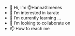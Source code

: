 - 👋 Hi, I’m @HannaGimenes
- 👀 I’m interested in karate
- 🌱 I’m currently learning ...
- 💞️ I’m looking to collaborate on  
- 📫 How to reach me 

<!---
HannaGimenes/HannaGimenes is a ✨ special ✨ repository because its `README.md` (this file) appears on your GitHub profile.
You can click the Preview link to take a look at your changes.
--->
